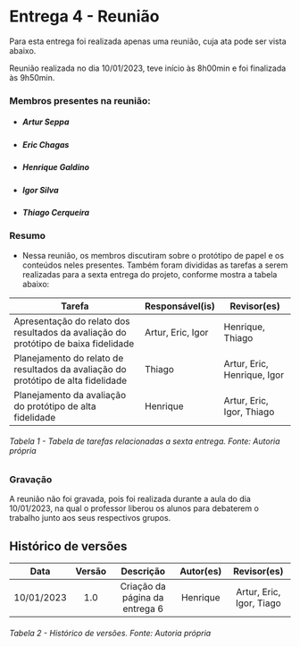 # Entrega 4 - Reunião

Para esta entrega foi realizada apenas uma reunião, cuja ata pode ser vista abaixo.

Reunião realizada no dia 10/01/2023, teve início às 8h00min e foi finalizada às 9h50min.
### Membros presentes na reunião:
- ##### Artur Seppa
- ##### Eric Chagas
- ##### Henrique Galdino
- ##### Igor Silva
- ##### Thiago Cerqueira

### Resumo

- Nessa reunião, os membros discutiram sobre o protótipo de papel e os conteúdos neles presentes. Também foram divididas as tarefas a serem realizadas para a sexta entrega do projeto, conforme mostra a tabela abaixo:

| Tarefa | Responsável(is) | Revisor(es) |
| ---- | ---- |------------------------ |
| Apresentação do relato dos resultados da avaliação do protótipo de baixa fidelidade| Artur, Eric, Igor | Henrique, Thiago |
| Planejamento do relato de resultados da avaliação do protótipo de alta fidelidade | Thiago | Artur, Eric, Henrique, Igor |
| Planejamento da avaliação do protótipo de alta fidelidade | Henrique | Artur, Eric, Igor, Thiago |


###### Tabela 1 - Tabela de tarefas relacionadas a sexta entrega. Fonte: Autoria própria

### Gravação

A reunião não foi gravada, pois foi realizada durante a aula do dia 10/01/2023, na qual o professor liberou os alunos para debaterem o trabalho junto aos seus respectivos grupos.


## Histórico de versões
|    Data    | Versão |                                       Descrição                                       |        Autor(es)        |         Revisor(es)         |
| :--------: | :----: | :-----------------------------------------------------------------------------------: | :---------------------: | :---------------------: |
| 10/01/2023 |  1.0   |                            Criação da página da entrega 6                         | Henrique | Artur, Eric, Igor, Tiago |



###### Tabela 2 - Histórico de versões. Fonte: Autoria própria